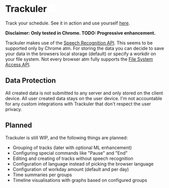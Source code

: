# Trackuler <img src="https://github.com/fdc-viktor-luft/trackuler/blob/main/frontend/public/favicon.svg" height="25" width="25" />
Track your schedule. See it in action and use yourself [here](https://fdc-viktor-luft.github.io/trackuler/).

**Disclaimer: Only tested in Chrome. TODO: Progressive enhancement.**

Trackuler makes use of the [Speech Recognition API](https://developer.mozilla.org/en-US/docs/Web/API/SpeechRecognition).
This seems to be supported only by Chrome atm. For storing the data you can decide to save your data in the browsers
local storage (default) or specify a workdir on your file system. Not every browser atm fully supports the
[File System Access API](https://web.dev/file-system-access/).

## Data Protection
All created data is not submitted to any server and only stored on the client device. All user created data stays on
the user device. I'm not accountable for any custom integrations with Trackuler that don't respect the user privacy.

## Planned
Trackuler is still WIP, and the following things are planned:
- Grouping of tracks (later with optional ML enhancement)
- Configuring special commands like "Pause" and "End"
- Editing and creating of tracks without speech recognition
- Configuration of language instead of picking the browser language
- Configuration of workday amount (default and per day)
- Time summaries per groups
- Timeline visualisations with graphs based on configured groups
